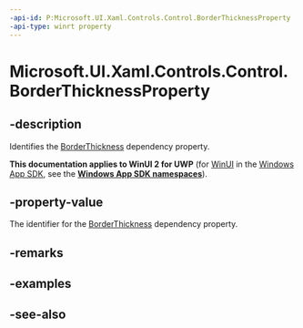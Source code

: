 ```yaml
---
-api-id: P:Microsoft.UI.Xaml.Controls.Control.BorderThicknessProperty
-api-type: winrt property
---
```


<!-- Property syntax
public Windows.UI.Xaml.DependencyProperty BorderThicknessProperty { get; }
-->

# Microsoft.UI.Xaml.Controls.Control.BorderThicknessProperty

## -description
Identifies the [BorderThickness](control_borderthickness.md) dependency property.

**This documentation applies to WinUI 2 for UWP** (for [WinUI](/windows/apps/winui/winui3/) in the [Windows App SDK](/windows/apps/windows-app-sdk/), see the **[Windows App SDK namespaces](/windows/windows-app-sdk/api/winrt/)**).

## -property-value
The identifier for the [BorderThickness](control_borderthickness.md) dependency property.

## -remarks

## -examples

## -see-also
